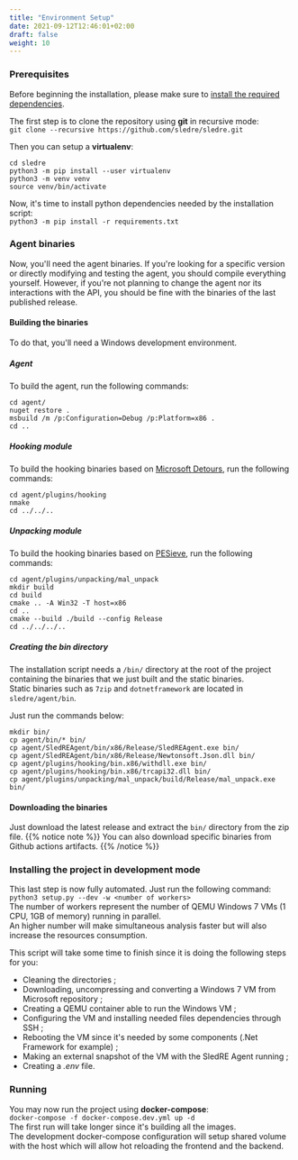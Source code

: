 ```yaml
---
title: "Environment Setup"
date: 2021-09-12T12:46:01+02:00
draft: false
weight: 10
---
```


### Prerequisites

Before beginning the installation, please make sure to [install the required dependencies](/project-setup/requirements).  

The first step is to clone the repository using **git** in recursive mode:  
`git clone --recursive https://github.com/sledre/sledre.git`

Then you can setup a **virtualenv**:  
```properties
cd sledre
python3 -m pip install --user virtualenv
python3 -m venv venv
source venv/bin/activate
```

Now, it's time to install python dependencies needed by the installation script:  
`python3 -m pip install -r requirements.txt`

### Agent binaries
Now, you'll need the agent binaries. If you're looking for a specific version or directly modifying and testing the agent, you should compile everything yourself. 
However, if you're not planning to change the agent nor its interactions with the API, you should be fine with the binaries of the last published release.

#### Building the binaries

To do that, you'll need a Windows development environment.

##### Agent
To build the agent, run the following commands:
```properties
cd agent/
nuget restore .
msbuild /m /p:Configuration=Debug /p:Platform=x86 .
cd ..
```

##### Hooking module
To build the hooking binaries based on [Microsoft Detours](https://github.com/microsoft/Detours), run the following commands:
```properties
cd agent/plugins/hooking
nmake
cd ../../..
```

##### Unpacking module
To build the hooking binaries based on [PESieve](https://github.com/hasherezade/pe-sieve), run the following commands:
```properties
cd agent/plugins/unpacking/mal_unpack
mkdir build
cd build
cmake .. -A Win32 -T host=x86
cd ..
cmake --build ./build --config Release
cd ../../../..
```

##### Creating the *bin* directory
The installation script needs a `/bin/` directory at the root of the project containing the binaries that we just built and the static binaries.  
Static binaries such as `7zip` and `dotnetframework` are located in `sledre/agent/bin`.  

Just run the commands below:
```properties
mkdir bin/
cp agent/bin/* bin/
cp agent/SledREAgent/bin/x86/Release/SledREAgent.exe bin/
cp agent/SledREAgent/bin/x86/Release/Newtonsoft.Json.dll bin/
cp agent/plugins/hooking/bin.x86/withdll.exe bin/
cp agent/plugins/hooking/bin.x86/trcapi32.dll bin/
cp agent/plugins/unpacking/mal_unpack/build/Release/mal_unpack.exe bin/
```

#### Downloading the binaries

Just download the latest release and extract the `bin/` directory from the zip file.
{{% notice note %}}
You can also download specific binaries from Github actions artifacts.
{{% /notice %}}

### Installing the project in development mode

This last step is now fully automated. Just run the following command:  
`python3 setup.py --dev -w <number of workers>`  
The number of workers represent the number of QEMU Windows 7 VMs (1 CPU, 1GB of memory) running in parallel.  
An higher number will make simultaneous analysis faster but will also increase the resources consumption.  

This script will take some time to finish since it is doing the following steps for you:
* Cleaning the directories ;
* Downloading, uncompressing and converting a Windows 7 VM from Microsoft repository ;
* Creating a QEMU container able to run the Windows VM ;
* Configuring the VM and installing needed files dependencies through SSH ;
* Rebooting the VM since it's  needed by some components (.Net Framework for example) ;
* Making an external snapshot of the VM with the SledRE Agent running ;
* Creating a *.env* file.

### Running
You may now run the project using **docker-compose**:  
`docker-compose -f docker-compose.dev.yml up -d`  
The first run will take longer since it's building all the images.  
The development docker-compose configuration will setup shared volume with the host which will allow hot reloading the frontend and the backend.
